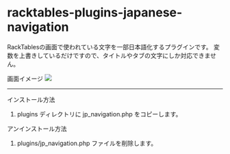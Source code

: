 # racktables-plugins-japanese-navigation

RackTablesの画面で使われている文字を一部日本語化するプラグインです。
変数を上書きしているだけですので、タイトルやタブの文字にしか対応できません。

画面イメージ
<img src="https://github.com/hipontire/racktables-extensions-japanese-navigation/blob/jpnavi/navigation.php/snapshot.png">

<hr />
インストール方法

1. plugins ディレクトリに jp_navigation.php をコピーします。

アンインストール方法

1. plugins/jp_navigation.php ファイルを削除します。



